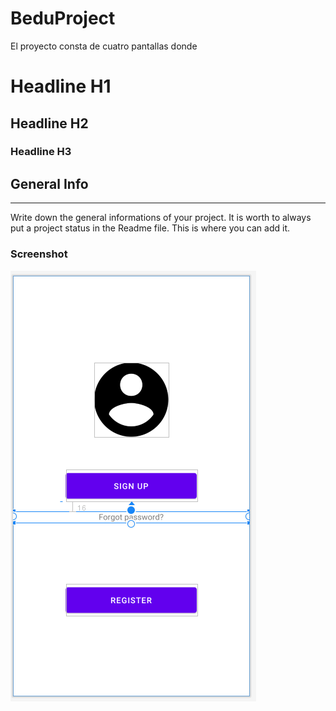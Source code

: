 # BeduProject

El proyecto consta de cuatro pantallas donde 

# Headline H1
## Headline H2
### Headline H3


## General Info
***
Write down the general informations of your project. It is worth to always put a project status in the Readme file. This is where you can add it. 
### Screenshot
![Image text](https://github.com/Samir-torres/BeduProject/blob/master/ProyectoBedu.png)

